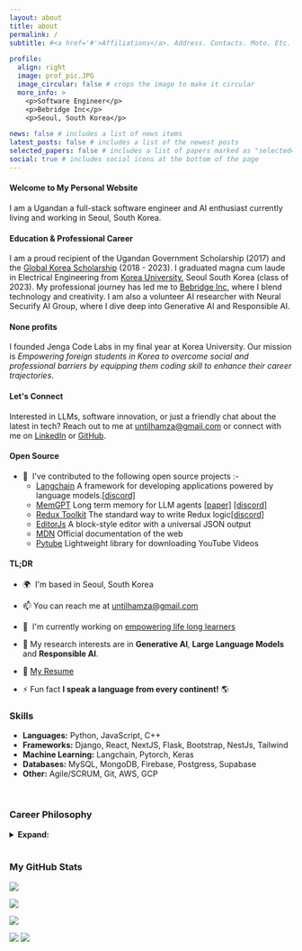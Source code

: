 ```yaml
---
layout: about
title: about
permalink: /
subtitle: #<a href='#'>Affiliations</a>. Address. Contacts. Moto. Etc.

profile:
  align: right
  image: prof_pic.JPG
  image_circular: false # crops the image to make it circular
  more_info: >
    <p>Software Engineer</p>
    <p>Bebridge Inc</p>
    <p>Seoul, South Korea</p>

news: false # includes a list of news items
latest_posts: false # includes a list of the newest posts
selected_papers: false # includes a list of papers marked as "selected={true}"
social: true # includes social icons at the bottom of the page
---
```


<!-- Write your biography here. Tell the world about yourself. Link to your favorite [subreddit](http://reddit.com). You can put a picture in, too. The code is already in, just name your picture `prof_pic.jpg` and put it in the `img/` folder.

Put your address / P.O. box / other info right below your picture. You can also disable any of these elements by editing `profile` property of the YAML header of your `_pages/about.md`. Edit `_bibliography/papers.bib` and Jekyll will render your [publications page](/al-folio/publications/) automatically.

Link to your social media connections, too. This theme is set up to use [Font Awesome icons](https://fontawesome.com/) and [Academicons](https://jpswalsh.github.io/academicons/), like the ones below. Add your Facebook, Twitter, LinkedIn, Google Scholar, or just disable all of them. -->

<!-- I'm a self-taught and driven software engineer with a passion for building and a background in electrical engineering. Graduated magna cum laude from Korea University. A Ugandan national and now based in South Korea, using my skills to deliver innovative solutions every day. Continuously learning and improving to push boundaries. -->

<!-- A full stack software developer with a passion for creating innovative solutions. I have a diverse range of experience in developing web, desktop, and mobile applications across various business domains. Utilizing both Agile/SCRUM and Waterfall methodologies, I have honed my analytical, troubleshooting, and debugging skills, with a strong focus on code quality and performance. My expertise includes Test Driven Development, advanced data structures and algorithms, design patterns, version control, and continuous delivery/integration. I have a proven track record of working effectively in multicultural and distributed teams, and am skilled at quickly learning and applying new technologies. -->

<!-- Born and raised in Uganda, but I've been living and breathing code ever since I picked up that C-language book. I may have graduated **magna cum laude** in Electrical Engineering at [Korea University](https://www.korea.edu/mbshome/mbs/en/index.do), but my true passion is in software development. I've been coding up a storm and loving every minute of it. I'm currently based in Seoul, where I'm living my best life as a self-taught, passionate software engineer. -->

<!-- I'm a self-taught and passionate Ugandan Software engineer based in Seoul. I gradudated **magna cum laude** from Electrical Engineering at [Korea University](https://www.korea.edu/mbshome/mbs/en/index.do). My passion for software far exceeded my love for electrical engineering and I haven't stopped coding since I picked up that C-langauge book. -->

<!-- I am a full stack software engineer born and raised in Uganda and currently living and working in South Korea at [Bebridge Inc](https://home.slid.cc). I am a recipient of both the Ugandan Government Scholarship and the [Global Korea Scholarship](http://www.niied.go.kr/user/nd35203.do). I graduated magna-cum laude from Electrical Engineering at [Korea University](https://www.korea.edu/mbshome/mbs/en/index.do) and went on to pursue my passion for software engineering. I am currently also working part-time as an AI researcher at Neural Securify AI Group. My research interests include Generative AI, Large Language Models, Responsible AI, and Resource Efficient ML.
I am the founder and president of Jenga Code Labs - a nonprofit focused on equipping foreign university students in Korea with coding skills to enhance their part-time opportunities and career prospects.
I am interested in how things work internally - be it software or machines. I love opening open source libraries looking inside understanding how they work and occasionally contributing improvements. I picked up this habit from childhood as I was found breaking my toys to see what was inside.
In my free time, you will find me either coding, playing guitar, playing FIFA, or soccer. -->

#### Welcome to My Personal Website

I am a Ugandan a full-stack software engineer and AI enthusiast currently living and working in Seoul, South Korea.

#### Education & Professional Career

I am a proud recipient of the Ugandan Government Scholarship (2017) and the [Global Korea Scholarship](http://www.niied.go.kr/user/nd35203.do) (2018 - 2023). I graduated magna cum laude in Electrical Engineering from [Korea University](https://www.korea.edu/mbshome/mbs/en/index.do), Seoul South Korea (class of 2023). My professional journey has led me to [Bebridge Inc](https://home.slid.cc), where I blend technology and creativity. I am also a volunteer AI researcher with Neural Securify AI Group, where I dive deep into Generative AI and Responsible AI.

<!-- , working on projects like [Project Name]. -->

#### None profits

I founded Jenga Code Labs in my final year at Korea University. Our mission is _Empowering foreign students in Korea to overcome social and professional barriers by equipping them coding skill to enhance their career trajectories_.

 <!-- Our recent [Event Name] was a testament to our growing impact. -->

<!-- #### A Curious Mind

My fascination with the inner workings of software and machinery is more than a passion – it's a lifelong quest for understanding. From dismantling toys as a child to dissecting open source libraries, every challenge is an opportunity to learn and innovate. -->

<!-- #### Life Beyond Code

When not immersed in code, I find joy in strumming my guitar, strategizing in FIFA, and embracing the teamwork and excitement of soccer. -->

#### Let's Connect

Interested in LLMs, software innovation, or just a friendly chat about the latest in tech? Reach out to me at [untilhamza@gmail.com](mailto:untilhamza@gmail.com) or connect with me on [LinkedIn](https://www.linkedin.com/in/untilhamza) or [GitHub](https://github.com/untilhamza).

#### Open Source

- 🤝  I've contributed to the following open source projects :-
  - [Langchain](https://github.com/langchain-ai/langchain) A framework for developing applications powered by language models.[[discord]](https://discord.com/invite/5Fgux4em9W)
  - [MemGPT](https://github.com/cpacker/MemGPT) Long term memory for LLM agents [[paper]](https://arxiv.org/abs/2310.08560) [[discord]](https://discord.com/invite/9GEQrxmVyE)
  - [Redux Toolkit](https://github.com/reduxjs/redux-toolkit) The standard way to write Redux logic[[discord]](https://discord.com/invite/0ZcbPKXt5bZ6au5t)
  - [EditorJs](https://github.com/editor-js) A block-style editor with a universal JSON output
  - [MDN](https://github.com/editor-js) Official documentation of the web
  - [Pytube](https://github.com/editor-js) Lightweight library for downloading YouTube Videos

#### TL;DR

- 🌍  I'm based in Seoul, South Korea
  <!-- - 📄 [My Resume](https://untilhamza.github.io/assets/resume/Hamza_Kyamanywa_-_Full_Stack_Software_Engineer.pdf) -->
  <!-- - 🖥️  See my portfolio at [here](http://untilhamza.github.io/) -->
- 📫 You can reach me at [untilhamza@gmail.com](mailto:untilhamza@gmail.com)
- 🚀  I'm currently working on [empowering life long learners](http://www.slid.cc)
- :microscope: My research interests are in **Generative AI**, **Large Language Models** and **Responsible AI**.
- :briefcase: [My Resume](/assets/pdf/231202_Kyamanywa-Hamza-stanford-resume-resume.pdf)
  <!-- - 🧠  I'm learning Django -->

- ⚡ Fun fact **I speak a language from every continent!** 🌎

<!-- ### Skills

<p align="left">
<a href="https://www.typescriptlang.org/" target="_blank" rel="noreferrer"><img src="https://raw.githubusercontent.com/danielcranney/readme-generator/main/public/icons/skills/typescript-colored.svg" width="36" height="36" alt="TypeScript" /></a>

<a href="https://www.python.org/" target="_blank" rel="noreferrer"><img src="https://raw.githubusercontent.com/danielcranney/readme-generator/main/public/icons/skills/python-colored.svg" width="36" height="36" alt="Python" /></a>
<a href="https://developer.mozilla.org/en-US/docs/Web/JavaScript" target="_blank" rel="noreferrer"><img src="https://raw.githubusercontent.com/danielcranney/readme-generator/main/public/icons/skills/javascript-colored.svg" width="36" height="36" alt="JavaScript" /></a>
<a href="https://docs.microsoft.com/en-us/cpp/?view=msvc-170" target="_blank" rel="noreferrer"><img src="https://raw.githubusercontent.com/danielcranney/readme-generator/main/public/icons/skills/cplusplus-colored.svg" width="36" height="36" alt="C++" /></a>
<a href="https://reactjs.org/" target="_blank" rel="noreferrer"><img src="https://raw.githubusercontent.com/danielcranney/readme-generator/main/public/icons/skills/react-colored.svg" width="36" height="36" alt="React" /></a>
<a href="https://nextjs.org/docs" target="_blank" rel="noreferrer"><img src="https://raw.githubusercontent.com/danielcranney/readme-generator/main/public/icons/skills/nextjs-colored.svg" width="36" height="36" alt="NextJs" /></a>
<a href="https://tailwindcss.com/" target="_blank" rel="noreferrer"><img src="https://raw.githubusercontent.com/danielcranney/readme-generator/main/public/icons/skills/tailwindcss-colored.svg" width="36" height="36" alt="TailwindCSS" /></a>
<a href="https://redux.js.org/" target="_blank" rel="noreferrer"><img src="https://raw.githubusercontent.com/danielcranney/readme-generator/main/public/icons/skills/redux-colored.svg" width="36" height="36" alt="Redux" /></a>
<a href="https://nodejs.org/en/" target="_blank" rel="noreferrer"><img src="https://raw.githubusercontent.com/danielcranney/readme-generator/main/public/icons/skills/nodejs-colored.svg" width="36" height="36" alt="NodeJS" /></a>
<a href="https://expressjs.com/" target="_blank" rel="noreferrer"><img src="https://raw.githubusercontent.com/danielcranney/readme-generator/main/public/icons/skills/express-colored.svg" width="36" height="36" alt="Express" /></a>
<a href="https://fastapi.tiangolo.com/" target="_blank" rel="noreferrer"><img src="https://raw.githubusercontent.com/danielcranney/readme-generator/main/public/icons/skills/fastapi-colored.svg" width="36" height="36" alt="Fast API" /></a>
<a href="https://www.mongodb.com/" target="_blank" rel="noreferrer"><img src="https://raw.githubusercontent.com/danielcranney/readme-generator/main/public/icons/skills/mongodb-colored.svg" width="36" height="36" alt="MongoDB" /></a>
<a href="https://www.mysql.com/" target="_blank" rel="noreferrer"><img src="https://raw.githubusercontent.com/danielcranney/readme-generator/main/public/icons/skills/mysql-colored.svg" width="36" height="36" alt="MySQL" /></a>
<a href="https://www.postgresql.org/" target="_blank" rel="noreferrer"><img src="https://raw.githubusercontent.com/danielcranney/readme-generator/main/public/icons/skills/postgresql-colored.svg" width="36" height="36" alt="PostgreSQL" /></a>
<a href="https://firebase.google.com/" target="_blank" rel="noreferrer"><img src="https://raw.githubusercontent.com/danielcranney/readme-generator/main/public/icons/skills/firebase-colored.svg" width="36" height="36" alt="Firebase" /></a>
<a href="https://www.djangoproject.com/" target="_blank" rel="noreferrer"><img src="https://raw.githubusercontent.com/danielcranney/readme-generator/main/public/icons/skills/django-colored.svg" width="36" height="36" alt="Django" /></a>

</p> -->

### Skills

- **Languages:** Python, JavaScript, C++
- **Frameworks:** Django, React, NextJS, Flask, Bootstrap, NestJs, Tailwind
- **Machine Learning:** Langchain, Pytorch, Keras
- **Databases:** MySQL, MongoDB, Firebase, Postgress, Supabase
- **Other:** Agile/SCRUM, Git, AWS, GCP

<br/>

### Career Philosophy

<details>
<summary><b>Expand:</b> </summary>
   <p>I owe all my opportunities to education. I was only able to move from Uganda to South Korea because of a scholarship from the Korean Government. I believe that education is the ultimate equalizer and distributor of opportunities. I had no right to study at a Korea university, let alone to work in Korea as an engineer, but education made this possible. Now, thanks to this opportunity I speak a new language - Korean, I have learned a new culture and I’ve explored a new country and continent. I have also realized my childhood dream of becoming an electrical engineer and also pursued my passion in software engineering. This effect of education can be significantly multiplied if integrated with technology. My work as a software engineer at Bebridge Inc. has brought me close enough to witness this firsthand. I have seen what a simple tool like Slid can do for online learners studying from videos, infact I used it myself before I went to work there. I also saw how much more useful it became when we began building AI features on top of it. I am convinced through this experience that through education we can change the lives of multitudes of people from around the world, and with technology and AI we can empower them to learn faster and more efficiently at a rate not seen before. We can level the world with EdTech! This belief in the power of education and knowledge sharing is part of the reason I founded Jenga CodeLabs.</p>
   <br/>
  <p>I participate part-time in AI research and regularly contribute to open source because I have noticed firsthand the importance of having people of various backgrounds work on technology together. At Bebrige Inc., where I work as a software engineer, I have observed that many of the features [link to my projects] I work on, usually work very well in the English language by default and then work well in Korean later. I usually need some assistance from a Korean college of mine to translate them into Korean. This means there is naturally a time lag until these features are available to our Korean language-speaking users. For most simple apps and technology, this is not a big deal. However, when it comes to AI-based features like the real-time video transcription feature, our chatbot - AI Sliddy, or the video summarization engine that I built, this is a big deal. AI is such a powerful tool that if only a portion of the population (or a small part of your users) have access to it, they immediately have a significant advantage over the other users. AI is so important that it can’t just work well for only a few people. It should benefit everyone, not just the wealthiest countries and brightest minds. The only way to ensure this is to make sure people of different backgrounds work together in AI research and development. As an African engineer, I don’t take for granted the opportunity I have to represent my continent in being able to participate in building the technology of the future. I consider it my responsibility to work on it so that people like me can use it.</p>
</details>

<br/>

### My GitHub Stats

<a href="https://www.github.com/untilhamza" target="_blank" rel="noreferrer"><img
src="https://img.shields.io/github/followers/untilhamza?logo=github&style=for-the-badge&color=0891b2&labelColor=1c1917" /></a>

<!--//TODO: Put back later after they fix error -->

<!-- <a href="http://www.github.com/untilhamza"><img src="https://github-readme-stats.vercel.app/api?username=untilhamza&show_icons=true&hide=&count_private=true&title_color=0891b2&text_color=ffffff&icon_color=0891b2&bg_color=1c1917&hide_border=true&show_icons=true" alt="untilhamza's GitHub stats" /></a> -->

<a href="http://www.github.com/untilhamza"><img src="https://github-readme-streak-stats.herokuapp.com/?user=untilhamza&stroke=ffffff&background=1c1917&ring=0891b2&fire=0891b2&currStreakNum=ffffff&currStreakLabel=0891b2&sideNums=ffffff&sideLabels=ffffff&dates=ffffff&hide_border=true" /></a>

<!-- <a href="http://www.github.com/untilhamza"><img src="https://github-readme-activity-graph.cyclic.app/graph?username=untilhamza&bg_color=1c1917&color=ffffff&line=0891b2&point=ffffff&area_color=1c1917&area=true&hide_border=true&custom_title=GitHub%20Commits%20Graph" alt="GitHub Commits Graph" /></a> -->

<!-- [![Ashutosh's github activity graph](https://github-readme-activity-graph.vercel.app/graph?username=untilhamza&theme=react-dark)](https://github.com/ashutosh00710/github-readme-activity-graph) -->

<!--//TODO: Put back later after they fix error -->

<!-- <a href="https://github.com/untilhamza" align="left"><img src="https://github-readme-stats.vercel.app/api/top-langs/?username=untilhamza&langs_count=10&title_color=0891b2&text_color=ffffff&icon_color=0891b2&bg_color=1c1917&hide_border=true&locale=en&custom_title=Top%20%Languages" alt="Top Languages" /></a> -->

![](http://github-profile-summary-cards.vercel.app/api/cards/profile-details?username=untilhamza&theme=dracula)

![](http://github-profile-summary-cards.vercel.app/api/cards/repos-per-language?username=untilhamza&theme=dracula)
![](http://github-profile-summary-cards.vercel.app/api/cards/most-commit-language?username=untilhamza&theme=dracula)

<!-- <b>Top Repositories</b> -->
<!--
<div width="100%" align="center"></div><br /><br /><br /><br /><br /><br /><br /> -->

<!-- <br>
Currently Coding & Listening to:

[![spotify-github-profile](https://spotify-github-profile.vercel.app/api/view?uid=31zhkmixlf3hxgj3c23tlvr7neya&cover_image=true&theme=default&show_offline=true&background_color=121212&bar_color_cover=true)](https://spotify-github-profile.vercel.app/api/view?uid=31zhkmixlf3hxgj3c23tlvr7neya&redirect=true)
![Jokes Card](https://readme-jokes.vercel.app/api) -->
